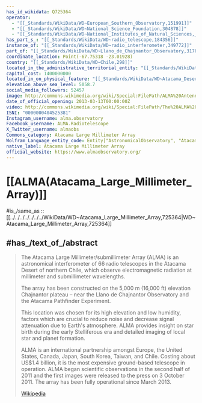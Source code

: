 ```yaml
---
has_id_wikidata: Q725364
operator:
  - "[[_Standards/WikiData/WD~European_Southern_Observatory,151991]]"
  - "[[_Standards/WikiData/WD~National_Science_Foundation,304878]]"
  - "[[_Standards/WikiData/WD~National_Institutes_of_Natural_Sciences,_Japan,6973767]]"
has_part_s_: "[[_Standards/WikiData/WD~radio_telescope,184356]]"
instance_of: "[[_Standards/WikiData/WD~radio_interferometer,349772]]"
part_of: "[[_Standards/WikiData/WD~Llano_de_Chajnantor_Observatory,3178387]]"
coordinate_location: Point(-67.75318 -23.01928)
country: "[[_Standards/WikiData/WD~Chile,298]]"
located_in_the_administrative_territorial_entity: "[[_Standards/WikiData/WD~Antofagasta_Region,2118]]"
capital_cost: 1400000000
located_in_on_physical_feature: "[[_Standards/WikiData/WD~Atacama_Desert,47141]]"
elevation_above_sea_level: 5058.7
social_media_followers: 52457
image: http://commons.wikimedia.org/wiki/Special:FilePath/ALMA%20Antennas%20on%20Chajnantor.jpg
date_of_official_opening: 2013-03-13T00:00:00Z
video: http://commons.wikimedia.org/wiki/Special:FilePath/The%20ALMA%20Time-lapse%20Compilation%202012.ogv
ISNI: "0000000404525381"
Instagram_username: alma.observatory
Facebook_username: ALMA.Radiotelescope
X_Twitter_username: almaobs
Commons_category: Atacama Large Millimeter Array
Wolfram_Language_entity_code: Entity["AstronomicalObservatory", "AtacamaLargeMillimeterArray"]
native_label: Atacama Large Millimeter Array
official_website: https://www.almaobservatory.org/
---
```


# [[ALMA(Atacama_Large_Millimeter_Array)]] 

#is_/same_as :: [[../../../../../../../WikiData/WD~Atacama_Large_Millimeter_Array,725364|WD~Atacama_Large_Millimeter_Array,725364]] 

## #has_/text_of_/abstract 

> The Atacama Large Millimeter/submillimeter Array (ALMA) 
> is an astronomical interferometer of 66 radio telescopes in the Atacama Desert of northern Chile, 
> which observe electromagnetic radiation at millimeter and submillimeter wavelengths. 
> 
> The array has been constructed on the 5,000 m (16,000 ft) elevation Chajnantor plateau – 
> near the Llano de Chajnantor Observatory and the Atacama Pathfinder Experiment. 
> 
> This location was chosen for its high elevation and low humidity, 
> factors which are crucial to reduce noise and decrease signal attenuation due to Earth's atmosphere. 
> ALMA provides insight on star birth during the early Stelliferous era and detailed imaging of local star and planet formation.
>
> ALMA is an international partnership amongst Europe, the United States, Canada, Japan, South Korea, Taiwan, and Chile. Costing about US$1.4 billion, it is the most expensive ground-based telescope in operation. ALMA began scientific observations in the second half of 2011 and the first images were released to the press on 3 October 2011. The array has been fully operational since March 2013.
>
> [Wikipedia](https://en.wikipedia.org/wiki/Atacama%20Large%20Millimeter%20Array) 

